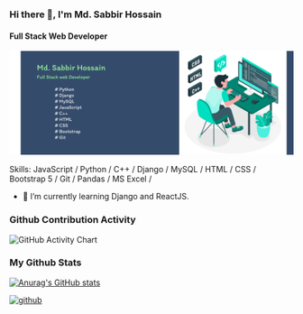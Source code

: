 ### Hi there 👋, I'm Md. Sabbir Hossain
#### Full Stack Web Developer
![Full Stack Web Developer](https://github.com/Sabbir1039/Sabbir1039/blob/main/Banner2.png)


Skills: JavaScript / Python / C++ / Django / MySQL / HTML / CSS / Bootstrap 5 / Git / Pandas / MS Excel /

- 🔭 I’m currently learning Django and ReactJS. 

### Github Contribution Activity

<img src="https://github.com/Sabbir1039.png?size=100" alt="GitHub Activity Chart">

### My Github Stats

[![Anurag's GitHub stats](https://github-readme-stats.vercel.app/api?username=Sabbir1039&show_icons=true&theme=radical)](https://github.com/anuraghazra/github-readme-stats)

[<img src='https://cdn.jsdelivr.net/npm/simple-icons@3.0.1/icons/github.svg' alt='github' height='40'>](https://github.com/Sabbir1039)  

